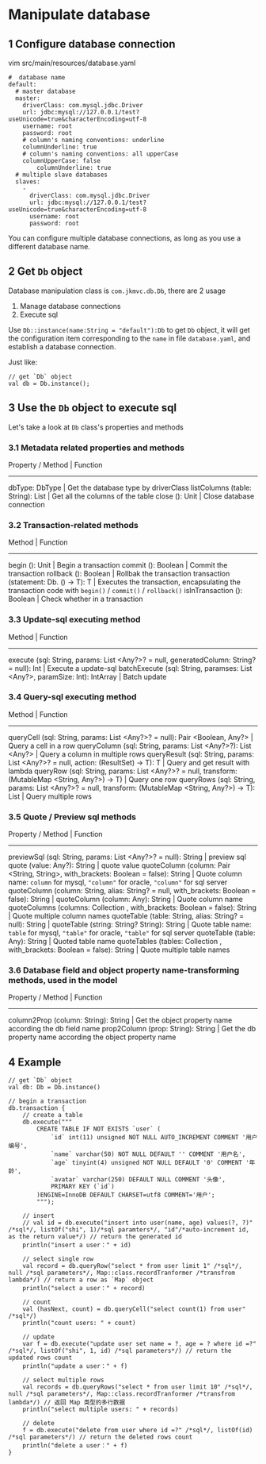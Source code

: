# Manipulate database

## 1 Configure database connection

vim src/main/resources/database.yaml

```
#  database name
default:
  # master database
  master:
    driverClass: com.mysql.jdbc.Driver
    url: jdbc:mysql://127.0.0.1/test?useUnicode=true&characterEncoding=utf-8
    username: root
    password: root
    # column's naming conventions: underline
    columnUnderline: true
    # column's naming conventions: all upperCase
    columnUpperCase: false
        columnUnderline: true
  # multiple slave databases
  slaves:
    -
      driverClass: com.mysql.jdbc.Driver
      url: jdbc:mysql://127.0.0.1/test?useUnicode=true&characterEncoding=utf-8
      username: root
      password: root
```

You can configure multiple database connections, as long as you use a different database name.

## 2 Get `Db` object

Database manipulation class is `com.jkmvc.db.Db`, there are 2 usage
1. Manage database connections
2. Execute sql

Use `Db::instance(name:String = "default"):Db` to get `Db` object, it will get the configuration item corresponding to the `name` in file `database.yaml`, and establish a database connection.

Just like:

```
// get `Db` object
val db = Db.instance();
```

## 3 Use the `Db` object to execute sql

Let's take a look at `Db` class's properties and methods

### 3.1 Metadata related properties and methods

Property / Method | Function
--- --- --- ---
dbType: DbType | Get the database type by driverClass
listColumns (table: String): List <String> | Get all the columns of the table
close (): Unit | Close database connection

### 3.2 Transaction-related methods

Method | Function
--- --- --- ---
begin (): Unit | Begin a transaction
commit (): Boolean | Commit the transaction
rollback (): Boolean | Rollbak the transaction
transaction (statement: Db. () -> T): T | Executes the transaction, encapsulating the transaction code with `begin()` / `commit()` / `rollback()`
isInTransaction (): Boolean | Check whether in a transaction

### 3.3 Update-sql executing method

Method | Function
--- --- --- ---
execute (sql: String, params: List <Any?>? = null, generatedColumn: String? = null): Int | Execute a update-sql
batchExecute (sql: String, paramses: List <Any?>, paramSize: Int): IntArray | Batch update

### 3.4 Query-sql executing method

Method | Function
--- --- --- ---
queryCell (sql: String, params: List <Any?>? = null): Pair <Boolean, Any?> | Query a cell in a row
queryColumn (sql: String, params: List <Any?>?): List <Any?> | Query a column in multiple rows
queryResult (sql: String, params: List <Any?>? = null, action: (ResultSet) -> T): T | Query and get result with lambda
queryRow (sql: String, params: List <Any?>? = null, transform: (MutableMap <String, Any?>) -> T) | Query one row
queryRows (sql: String, params: List <Any?>? = null, transform: (MutableMap <String, Any?>) -> T): List <T> | Query multiple rows

### 3.5 Quote / Preview sql methods

Property / Method | Function
--- --- --- ---
previewSql (sql: String, params: List <Any?>? = null): String | preview sql
quote (value: Any?): String | quote value
quoteColumn (column: Pair <String, String>, with_brackets: Boolean = false): String | Quote column name: ``column`` for mysql, `"column"` for oracle, `"column"` for sql server
quoteColumn (column: String, alias: String? = null, with_brackets: Boolean = false): String | quoteColumn (column: Any): String | Quote column name
quoteColumns (columns: Collection <Any>, with_brackets: Boolean = false): String | Quote multiple column names
quoteTable (table: String, alias: String? = null): String | quoteTable (string: String? String): String | Quote table name: ``table`` for mysql, `"table"` for oracle, `"table"` for sql server
quoteTable (table: Any): String | Quoted table name
quoteTables (tables: Collection <Any>, with_brackets: Boolean = false): String | Quote multiple table names

### 3.6 Database field and object property name-transforming methods, used in the model

Property / Method | Function
--- --- --- ---
column2Prop (column: String): String | Get the object property name according the db field name
prop2Column (prop: String): String | Get the db property name according the object property name

## 4 Example

```
// get `Db` object
val db: Db = Db.instance()

// begin a transaction
db.transaction {
    // create a table
    db.execute("""
        CREATE TABLE IF NOT EXISTS `user` (
            `id` int(11) unsigned NOT NULL AUTO_INCREMENT COMMENT '用户编号',
            `name` varchar(50) NOT NULL DEFAULT '' COMMENT '用户名',
            `age` tinyint(4) unsigned NOT NULL DEFAULT '0' COMMENT '年龄',
            `avatar` varchar(250) DEFAULT NULL COMMENT '头像',
            PRIMARY KEY (`id`)
        )ENGINE=InnoDB DEFAULT CHARSET=utf8 COMMENT='用户';
        """);

    // insert
    // val id = db.execute("insert into user(name, age) values(?, ?)" /*sql*/, listOf("shi", 1)/*sql paramters*/, "id"/*auto-increment id, as the return value*/) // return the generated id
    println("insert a user：" + id)

    // select single row
    val record = db.queryRow("select * from user limit 1" /*sql*/, null /*sql parameters*/, Map::class.recordTranformer /*transfrom lambda*/) // return a row as `Map` object
    println("select a user：" + record)

    // count
    val (hasNext, count) = db.queryCell("select count(1) from user" /*sql*/)
    println("count users: " + count)

    // update
    var f = db.execute("update user set name = ?, age = ? where id =?" /*sql*/, listOf("shi", 1, id) /*sql parameters*/) // return the updated rows count
    println("update a user：" + f)

    // select multiple rows
    val records = db.queryRows("select * from user limit 10" /*sql*/, null /*sql parameters*/, Map::class.recordTranformer /*transfrom lambda*/) // 返回 Map 类型的多行数据
    println("select multiple users: " + records)

    // delete
    f = db.execute("delete from user where id =?" /*sql*/, listOf(id) /*sql parameters*/) // return the deleted rows count
    println("delete a user：" + f)
}
```